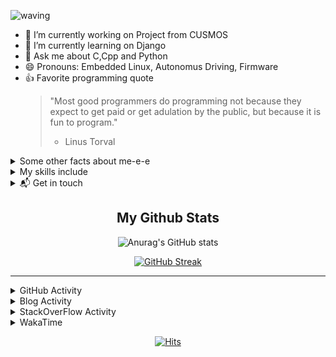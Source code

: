 ![waving](https://capsule-render.vercel.app/api?type=waving&height=200&text=Hi!%20I'm%20Jihun.&fontAlign=70&fontAlignY=40&color=gradient)

- 🔭 I’m currently working on Project from CUSMOS
- 🌱 I’m currently learning on Django
- 💬 Ask me about C,Cpp and Python
- 😄 Pronouns: Embedded Linux, Autonomus Driving, Firmware
- 👍 Favorite programming quote
  > "Most good programmers do programming not because they expect to get paid or get adulation by the public, but because it is fun to program."
  > - Linus Torval

<details>
  <summary>Some other facts about me-e-e</summary>
  <br>
  <div align=center>

  ## Github Profile Trophy
  [![trophy](https://github-profile-trophy.vercel.app/?username=JihunDev&theme=onedark&row=2&column=4&margin-w=10&margin-h=10)](https://github.com/ryo-ma/github-profile-trophy)
  
  ## StackOverFlow
  [![Jihun StackOverflow](https://github-readme-stackoverflow.vercel.app/?userID=5311181&theme=dark)](https://stackoverflow.com/users/5311181/jihun-kim)

  ## Codewars
  ![Codewars Rank](https://www.codewars.com/users/JihunDev/badges/large)
  
  ## Codersrank.io
  <a href="https://profile.codersrank.io/user/jihundev">
    <img width="494px" src="https://cr-ss-service.azurewebsites.net/api/ScreenShot?widget=summary&username=jihundev&layout=horizontal&badges=3&show-avatar=true&min-width=494px&branding=false&style=--bg-color:%23fff;--border:1px%20solid%23e4e2e2;--border-radius:4px;--header-padding:20px;--header-bg-color:%232f80ed;--name-font-size:18px;--name-font-weight:bold;--rank-font-size:14px;--preloader-color:%232f80ed;--badges-padding:20px;--badge-box-shadow:none;--badge-border:1px%20solid%23e4e2e2;--badge-rank-font-size:12px;--badge-location-font-size:12px;--badge-padding:10px;--badge-margin:10px;--badge-icon-size:16px;--badge-technology-font-size:14px;--badge-technology-font-weight:normal)" />
  </a>

  </div>
</details>

<details>
  <summary>My skills include</summary>
  <br>
  <div align=center>
  
  ## Most Used Language
  ![Top Langs](https://github-readme-stats.vercel.app/api/top-langs/?username=JihunDev&layout=compact)
  
  ## My Skills
  
  ### Language
  <img src="https://raw.githubusercontent.com/devicons/devicon/master/icons/embeddedc/embeddedc-original-wordmark.svg" alt="embeddedc" width="40" height="40" />
  <img src="https://raw.githubusercontent.com/devicons/devicon/master/icons/c/c-original.svg" alt="c" width="40" height="40" />
  <img src="https://raw.githubusercontent.com/devicons/devicon/master/icons/cplusplus/cplusplus-original.svg" alt="cplusplus" width="40" height="40" />
  <img src="https://raw.githubusercontent.com/devicons/devicon/master/icons/java/java-original.svg" alt="java" width="40" height="40" />
  <img src="https://raw.githubusercontent.com/devicons/devicon/master/icons/python/python-original.svg" alt="python" width="40" height="40" />
  <img src="https://raw.githubusercontent.com/devicons/devicon/master/icons/swift/swift-original.svg" alt="swift" width="40" height="40" />
  <img src="https://raw.githubusercontent.com/devicons/devicon/master/icons/android/android-original.svg" alt="android" width="40" height="40" />
  <img src="https://raw.githubusercontent.com/devicons/devicon/master/icons/html5/html5-original.svg" alt="html5" width="40" height="40" />
  <img src="https://raw.githubusercontent.com/devicons/devicon/master/icons/css3/css3-original.svg" alt="css3" width="40" height="40" />
  <img src="https://raw.githubusercontent.com/devicons/devicon/master/icons/javascript/javascript-original.svg" alt="javascript" width="40" height="40" />
  <img src="https://raw.githubusercontent.com/devicons/devicon/master/icons/graphql/graphql-plain.svg" alt="graphql" width="40" height="40" />
  <img src="https://raw.githubusercontent.com/devicons/devicon/master/icons/markdown/markdown-original.svg" alt="markdown" width="40" height="40" />

  ### Framework & Library
  <img src="https://raw.githubusercontent.com/devicons/devicon/master/icons/flask/flask-original.svg" alt="flask" width="40" height="40" />
  <img src="https://raw.githubusercontent.com/devicons/devicon/master/icons/django/django-original.svg" alt="django" width="40" height="40" />
  <img src="https://raw.githubusercontent.com/devicons/devicon/master/icons/jquery/jquery-original.svg" alt="jquery" width="40" height="40" />
  <img src="https://raw.githubusercontent.com/devicons/devicon/master/icons/tailwindcss/tailwindcss-plain.svg" alt="tailwindcss" width="40" height="40" />
  <img src="https://raw.githubusercontent.com/devicons/devicon/master/icons/tensorflow/tensorflow-original.svg" alt="tensorflow" width="40" height="40" />
  <img src="https://raw.githubusercontent.com/devicons/devicon/master/icons/electron/electron-original.svg" alt="electron" width="40" height="40" />
  <img src="https://raw.githubusercontent.com/devicons/devicon/master/icons/numpy/numpy-original.svg" alt="numpy" width="40" height="40" />

  ### Databases
  <img src="https://raw.githubusercontent.com/devicons/devicon/master/icons/mysql/mysql-original.svg" alt="mysql" width="40" height="40" />
  <img src="https://raw.githubusercontent.com/get-icon/geticon/master/icons/mariadb.svg" alt="mariadb" width="40" height="40" />
  <img src="https://raw.githubusercontent.com/devicons/devicon/master/icons/postgresql/postgresql-original.svg" alt="postgresql" width="40" height="40" />
  <img src="https://raw.githubusercontent.com/devicons/devicon/master/icons/oracle/oracle-original.svg" alt="oracle" width="40" height="40" />

  ### Cloud Servers
  <img src="https://raw.githubusercontent.com/devicons/devicon/master/icons/googlecloud/googlecloud-original.svg" alt="googlecloudservices" width="40" height="40" />
  <img src="https://raw.githubusercontent.com/get-icon/geticon/master/icons/aws.svg" alt="aws" width="40" height="40" />
  <img src="https://raw.githubusercontent.com/devicons/devicon/master/icons/heroku/heroku-original.svg" alt="heroku" width="40" height="40" />

  ### OS
  <img src="https://raw.githubusercontent.com/devicons/devicon/master/icons/apple/apple-original.svg" alt="apple" width="40" height="40" />
  <img src="https://raw.githubusercontent.com/devicons/devicon/master/icons/ubuntu/ubuntu-plain.svg" alt="ubuntu" width="40" height="40" />

  ### IDE & Tools
  <img src="https://raw.githubusercontent.com/devicons/devicon/master/icons/vim/vim-original.svg" alt="vim" width="40" height="40" />
  <img src="https://raw.githubusercontent.com/devicons/devicon/master/icons/vscode/vscode-original.svg" alt="vscode" width="40" height="40" />
  <img src="https://raw.githubusercontent.com/devicons/devicon/master/icons/visualstudio/visualstudio-plain.svg" alt="visualstudio" width="40" height="40" />
  <img src="https://raw.githubusercontent.com/devicons/devicon/master/icons/jupyter/jupyter-original.svg" alt="jupyter" width="40" height="40" />
  <img src="https://raw.githubusercontent.com/devicons/devicon/master/icons/matlab/matlab-original.svg" alt="matlab" width="40" height="40" />
  <img src="https://raw.githubusercontent.com/devicons/devicon/master/icons/labview/labview-original-wordmark.svg" alt="labview" width="40" height="40" />
  <img src="https://raw.githubusercontent.com/devicons/devicon/master/icons/git/git-original.svg" alt="git" width="40" height="40" />
  <img src="https://raw.githubusercontent.com/devicons/devicon/master/icons/docker/docker-original.svg" alt="docker" width="40" height="40" />

  ### Business tools
  <img src="https://raw.githubusercontent.com/devicons/devicon/master/icons/google/google-original.svg" alt="google" width="40" height="40" />
  <img src="https://raw.githubusercontent.com/devicons/devicon/master/icons/github/github-original.svg" alt="github" width="40" height="40" />
  <img src="https://raw.githubusercontent.com/devicons/devicon/master/icons/gitlab/gitlab-original.svg" alt="gitlab" width="40" height="40" />
  <img src="https://raw.githubusercontent.com/get-icon/geticon/master/icons/atlassian.svg" alt="atlassian" width="40" height="40" />  
  <img src="https://raw.githubusercontent.com/devicons/devicon/master/icons/jira/jira-original.svg" alt="jira" width="40" height="40" />
  <img src="https://raw.githubusercontent.com/devicons/devicon/master/icons/figma/figma-original.svg" alt="figma" width="40" height="40" />
  <img src="https://raw.githubusercontent.com/devicons/devicon/master/icons/slack/slack-original.svg" alt="slack" width="40" height="40" />
  </div>
</details>

<details>
  <summary>📬 Get in touch</summary>
  <br>
    <div align="center">
  
  [![Tech Blog Badge](http://img.shields.io/badge/-Tech%20blog-black?style=flat-square&logo=github&link=https://jihundev.github.io/)](https://jihundev.github.io/)
  [![Stack Over Flow Badge](http://img.shields.io/badge/-StackOverFlow-FE7A16?style=flat-square&logo=stackoverflow&logoColor=white&link=https://stackoverflow.com/users/5311181/jihun-kim?tab=profile)](https://stackoverflow.com/users/5311181/jihun-kim?tab=profile)
  [![Linkedin Badge](https://img.shields.io/badge/-LinkedIn-blue?style=flat-square&logo=Linkedin&logoColor=white&link=https://www.linkedin.com/in/jihun-kim/)](https://www.linkedin.com/in/jihun-kim/) 
  
  </div>
</details>

<h2 align="center">My Github Stats</h2>
  <div align=center>

  ![Anurag's GitHub stats](https://github-readme-stats.vercel.app/api?username=JihunDev&theme=dark&show_icons=true)
  
  [![GitHub Streak](https://github-readme-streak-stats.herokuapp.com?user=JihunDev&theme=dark&hide_border=true)](https://git.io/streak-stats)

  </div>

---

<details>
  <summary>GitHub Activity</summary>
  <br>

<!--RECENT_ACTIVITY:start-->
1. ⭐ Starred [MonitorControl/MonitorControl](https://github.com/MonitorControl/MonitorControl)
2. ⭐ Starred [jyguyomarch/awesome-productivity](https://github.com/jyguyomarch/awesome-productivity)
3. 
4. 
5. 
6. 
7. 
8. 
9. 
10. 
<!--RECENT_ACTIVITY:end-->

<!--RECENT_ACTIVITY:last_update-->
Last Updated: Thursday, September 16th, 2021, 2:16:55 AM
<!--RECENT_ACTIVITY:last_update_end-->
  
</details>
  
<details>
  <summary>Blog Activity</summary>
  <br>

<!-- BLOG-POST-LIST:START -->
- [ROS Mater, Slave Setting](https://jihundev.github.io/posts/ROS_mater_lsave_setting/)
- [자주 쓰는 Git Command](https://jihundev.github.io/posts/Frequently_used_git_command/)
- [Vim 명령어](https://jihundev.github.io/posts/Command-Vim/)
- [Binary, Grayscale, Color](https://jihundev.github.io/posts/Reference-Binary_Grayscale_Color/)
<!-- BLOG-POST-LIST:END -->

</details>

<details>
  <summary>StackOverFlow Activity</summary>
  <br>
 
<!-- STACKOVERFLOW:START -->
- [Comment by Jihun Kim on Car speed measurement using 3-axis accelerometer](https://stackoverflow.com/questions/59171821/car-speed-measurement-using-3-axis-accelerometer/59843250#59843250)
- [Answer by Jihun Kim for dspic33ev Doesn't work after changing pin number](https://stackoverflow.com/questions/59421621/dspic33ev-doesnt-work-after-changing-pin-number/59448909#59448909)
- [dspic33ev Doesn't work after changing pin number](https://stackoverflow.com/questions/59421621/dspic33ev-doesnt-work-after-changing-pin-number)
- [Car speed measurement using 3-axis accelerometer](https://stackoverflow.com/questions/59171821/car-speed-measurement-using-3-axis-accelerometer)
<!-- STACKOVERFLOW:END -->
    
</details>

<details>
  <summary>WakaTime</summary>
  <br>
 
<!--START_SECTION:waka-->
**🐱 My Github Data** 

> 🏆 1,116 Contributions in the Year 2021
 > 
> 📦 1.2 MB Used in Github's Storage 
 > 
> 💼 Opted to Hire
 > 
> 📜 41 Public Repositories 
 > 
> 🔑 22 Private Repositories  
 > 
**I'm an Early 🐤** 

```text
🌞 Morning    47 commits     ██░░░░░░░░░░░░░░░░░░░░░░░   10.73% 
🌆 Daytime    200 commits    ███████████░░░░░░░░░░░░░░   45.66% 
🌃 Evening    139 commits    ████████░░░░░░░░░░░░░░░░░   31.74% 
🌙 Night      52 commits     ███░░░░░░░░░░░░░░░░░░░░░░   11.87%

```
📅 **I'm Most Productive on Friday** 

```text
Monday       51 commits     ███░░░░░░░░░░░░░░░░░░░░░░   11.64% 
Tuesday      77 commits     ████░░░░░░░░░░░░░░░░░░░░░   17.58% 
Wednesday    45 commits     ██░░░░░░░░░░░░░░░░░░░░░░░   10.27% 
Thursday     70 commits     ████░░░░░░░░░░░░░░░░░░░░░   15.98% 
Friday       82 commits     ████░░░░░░░░░░░░░░░░░░░░░   18.72% 
Saturday     66 commits     ███░░░░░░░░░░░░░░░░░░░░░░   15.07% 
Sunday       47 commits     ██░░░░░░░░░░░░░░░░░░░░░░░   10.73%

```


📊 **This Week I Spent My Time On** 

```text
⌚︎ Time Zone: Asia/Seoul

💬 Programming Languages: 
Python                   11 hrs 12 mins      ███████████████░░░░░░░░░░   59.98% 
HTML                     7 hrs 14 mins       █████████░░░░░░░░░░░░░░░░   38.77% 
Other                    13 mins             ░░░░░░░░░░░░░░░░░░░░░░░░░   1.22% 
JSON                     0 secs              ░░░░░░░░░░░░░░░░░░░░░░░░░   0.04%

🔥 Editors: 
VS Code                  18 hrs 41 mins      █████████████████████████   100.0%

🐱‍💻 Projects: 
cusMe_web                18 hrs 31 mins      ████████████████████████░   99.16% 
instagram                9 mins              ░░░░░░░░░░░░░░░░░░░░░░░░░   0.84%

💻 Operating System: 
Mac                      18 hrs 41 mins      █████████████████████████   100.0%

```

**I Mostly Code in C** 

```text
C                        12 repos            ██████░░░░░░░░░░░░░░░░░░░   23.53% 
Java                     10 repos            █████░░░░░░░░░░░░░░░░░░░░   19.61% 
C++                      7 repos             ███░░░░░░░░░░░░░░░░░░░░░░   13.73% 
Python                   7 repos             ███░░░░░░░░░░░░░░░░░░░░░░   13.73% 
JavaScript               5 repos             ██░░░░░░░░░░░░░░░░░░░░░░░   9.8%

```



 Last Updated on 15/09/2021
<!--END_SECTION:waka-->
    
</details>

<div align="center">  
  
  [![Hits](https://hits.seeyoufarm.com/api/count/incr/badge.svg?url=https%3A%2F%2Fgithub.com%2FJihunDev)](https://hits.seeyoufarm.com)

</div>
